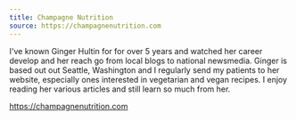 ```yaml
---
title: Champagne Nutrition
source: https://champagnenutrition.com
---
```

I've known Ginger Hultin for for over 5 years and watched her career develop and her reach go from local blogs
to national newsmedia. Ginger is based out out Seattle, Washington and I regularly send my patients to her website, especially ones interested in vegetarian and vegan recipes. I enjoy reading her various articles and still learn so much from her.

https://champagnenutrition.com
